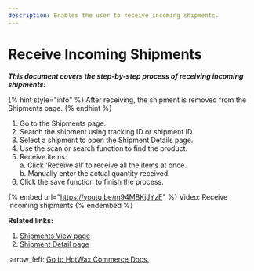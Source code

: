 ```yaml
---
description: Enables the user to receive incoming shipments.
---
```


# Receive Incoming Shipments

_**This document covers the step-by-step process of receiving incoming shipments:**_

{% hint style="info" %}
After receiving, the shipment is removed from the Shipments page.
{% endhint %}

1. Go to the Shipments page.
2. Search the shipment using tracking ID or shipment ID.
3. Select a shipment to open the Shipment Details page.
4. Use the scan or search function to find the product.
5. Receive items:\
   a. Click ‘Receive all’ to receive all the items at once.\
   b. Manually enter the actual quantity received.
6. Click the save function to finish the process.&#x20;



{% embed url="https://youtu.be/m94MBKjJYzE" %}
Video: Receive incoming shipments
{% endembed %}



**Related links:**&#x20;

1. [Shipments View page](broken-reference)
2. [Shipment Detail page](broken-reference)



:arrow\_left: [Go to HotWax Commerce Docs. ](http://127.0.0.1:5000/o/l53nGvPQLhOHrKCP9HTG/s/TefRnbhmBjhScpq172vl/)
